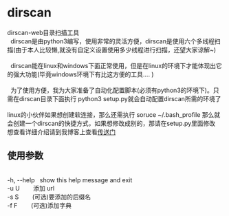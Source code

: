 # dirscan
dirscan-web目录扫描工具<br>
&nbsp;&nbsp;dirscan是由python3编写，使用非常的灵活方便，dirscan是使用六个多线程扫描(由于本人比较懒,就没有自定义设置使用多少线程进行扫描，还望大家谅解~)<br>
<br>
&nbsp;&nbsp;dirscan能在linux和windows下面正常使用，但是在linux的环境下才能体现出它的强大功能(毕竟windows环境下有比这方便的工具.... )<br>
<br>
&nbsp;&nbsp;为了使用方便，我为大家准备了自动化配置脚本(必须有python3的环境下)。只需在dirscan目录下面执行 python3 setup.py就会自动配置dirscan所需的环境了
<br>
<br>linux的小伙伴如果想创建软连接，那么还需执行 soruce ~/.bash_profile 那么就会创建一个dirscan的快捷方式，如果想修改成别的，那请在setup.py里面修改
<br>
想查看详细介绍请到我博客上查看<a href="http://39.106.144.55/index.php/archives/146/" target="_blank">传送门</a>
## 使用参数
 <br>-h,&nbsp;--help&nbsp;&nbsp;&nbsp;show this help message and exit
 <br>-u&nbsp;U&nbsp;&nbsp;&nbsp;&nbsp;&nbsp;&nbsp;&nbsp;&nbsp;添加 url
 <br>-s&nbsp;S&nbsp;&nbsp;&nbsp;&nbsp;&nbsp;&nbsp;&nbsp;&nbsp;(可选)要添加的后缀名
 <br>-f&nbsp;F&nbsp;&nbsp;&nbsp;&nbsp;&nbsp;&nbsp;&nbsp;&nbsp;(可选)添加字典

